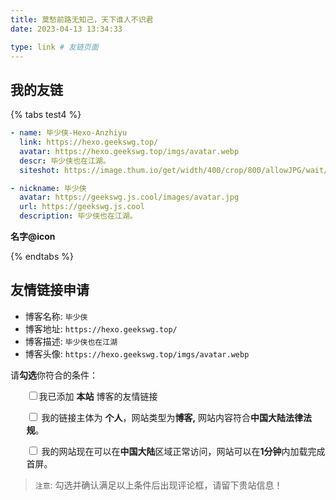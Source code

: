 ```yaml
---
title: 莫愁前路无知己，天下谁人不识君
date: 2023-04-13 13:34:33

type: link # 友链页面
---
```


## 我的友链

{% tabs test4 %}

<!-- tab Hexo博客 @fa-solid fa-blog -->
```yml
- name: 毕少侠-Hexo-Anzhiyu
  link: https://hexo.geekswg.top/
  avatar: https://hexo.geekswg.top/imgs/avatar.webp
  descr: 毕少侠也在江湖。
  siteshot: https://image.thum.io/get/width/400/crop/800/allowJPG/wait/20/noanimate/https://hexo.geekswg.top/
```
<!-- endtab -->

<!-- tab Hugo博客@fa-solid fa-yin-yang fa-spin -->
```yml
- nickname: 毕少侠
  avatar: https://geekswg.js.cool/images/avatar.jpg
  url: https://geekswg.js.cool
  description: 毕少侠也在江湖。
```
<!-- endtab -->

<!-- tab Demo@fa-brands fa-github -->
**名字@icon**
<!-- endtab -->

{% endtabs %}

## 友情链接申请

* 博客名称: `毕少侠`
* 博客地址: `https://hexo.geekswg.top/`
* 博客描述: `毕少侠也在江湖`
* 博客头像: `https://hexo.geekswg.top/imgs/avatar.webp`

请**勾选**你符合的条件：

<div id="friendlink_checkboxs" style="padding:0 0 0 1.6rem">

<p><label class="checkbox">
<input type="checkbox" id="checkbox1" onclick="checkForm()">我已添加 <b>本站</b> 博客的友情链接</label></p>

<p><label class="checkbox">
<input type="checkbox" id="checkbox2" onclick="checkForm()">
我的链接主体为 <b>个人</b>，网站类型为<b>博客,</b>
网站内容符合<b>中国大陆法律法规</b>。
</label></p>

<p><label class="checkbox">
<input type="checkbox" id="checkbox3" onclick="checkForm()">
我的网站现在可以在<b>中国大陆</b>区域正常访问，网站可以在<b>1分钟</b>内加载完成首屏。
</label></p>

</div>

> `注意`: 勾选并确认满足以上条件后出现评论框，请留下贵站信息！

<style>.tk-comments>.tk-submit{opacity:0;height:0;transition:opacity .5s,height .5s;overflow:hidden}</style>

<script>
    var twikooSubmit = document.getElementsByClassName("tk-submit")[0];
    if(twikooSubmit) {
      twikooSubmit.style.opacity = "0";
    }
    function checkForm() {
        var checkbox1 = document.getElementById("checkbox1");
        var checkbox2 = document.getElementById("checkbox2");
        var checkbox3 = document.getElementById("checkbox3");

        var twikooSubmit = document.getElementsByClassName("tk-submit")[0];
        if (checkbox1.checked && checkbox2.checked && checkbox3.checked ) {
            twikooSubmit.style.opacity = "1";
            twikooSubmit.style.height = "auto";
            twikooSubmit.style.overflow = "auto";
            var input = document.getElementsByClassName('el-textarea__inner')[0];
            let evt = document.createEvent('HTMLEvents');
            evt.initEvent('input', true, true);
            input.value = '> 我已所有满足条件，已添加**本站友链**，申请友链信息如下：\n```yml\n- name: \n  link: \n  avatar: \n  descr: \n  siteshot: \n```';
            input.dispatchEvent(evt);
            input.focus();
            input.setSelectionRange(-1, -1);
        } else {
            var input = document.getElementsByClassName('el-textarea__inner')[0];
            let evt = document.createEvent('HTMLEvents');
            evt.initEvent('input', true, true);
            input.value = '';
            input.dispatchEvent(evt);
            twikooSubmit.style.opacity = "0";
            twikooSubmit.style.height = "0";
            twikooSubmit.style.overflow = "hidden";
        }
    }
</script>
